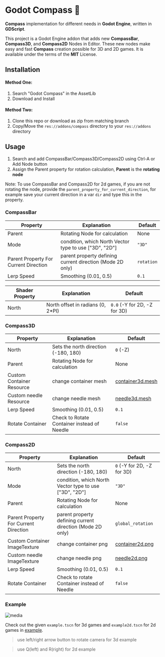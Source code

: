 # Godot Compass :compass:

**Compass** implementation for different needs in **Godot Engine**, written in **GDScript**.

This project is a Godot Engine addon that adds new **CompassBar**, **Compass3D**, and **Compass2D** Nodes in Editor. These new nodes make easy and fast **Compass** creation possible for 3D and 2D games. It is available under the terms of the **MIT** License.


## Installation
#### Method One:
1.  Search "Godot Compass" in the AssetLib
2.  Download and Install
#### Method Two:
1. Clone this repo or download as zip from matching branch
2. Copy/Move the `res://addons/compass` directory to your `res://addons` directory

## Usage
1. Search and add CompassBar/Compass3D/Compass2D using Ctrl-A or Add Node button
2. Assign the Parent property for rotation calculation, **Parent** is the **rotating node**

Note: To use CompassBar and Compass2D for 2d games, if you are not rotating the node, provide the `parent_property_for_current_direction`, for example save your current direction in a var `dir` and type this in the property.

### CompassBar

Property | Explanation | Default |
| --- | --- | --- |
| Parent | Rotating Node for calculation | None |
| Mode | condition, which North Vector type to use ["3D", "2D"] | `"3D"` |
| Parent Property For Current Direction | parent property defining current direction (Mode 2D only) | `rotation` |
| Lerp Speed | Smoothing (0.01, 0.5) | `0.1` |

| Shader Property | Explanation | Default |
| --- | --- | --- |
| North | North offset in radians (0, 2*PI) | `0.0` (-Y for 2D, -Z for 3D) |

### Compass3D

| Property | Explanation | Default |
| --- | --- | --- |
| North | Sets the north direction (-180, 180) | `0` (-Z)|
| Parent | Rotating Node for calculation | None |
| Custom Container Resource | change container mesh | [container3d.mesh][l1] |
| Custom needle Resource | change needle mesh | [needle3d.mesh][l2] |
| Lerp Speed | Smoothing (0.01, 0.5) | `0.1` |
| Rotate Container | Check to Rotate Container instead of Needle | `false` |

### Compass2D

| Property | Explanation | Default |
| --- | --- | --- |
| North | Sets the north direction (-180, 180)| `0` (-Y for 2D, -Z for 3D) |
| Mode | condition, which North Vector type to use ["3D", "2D"] | `"3D"` |
| Parent | Rotating Node for calculation | None |
| Parent Property For Current Direction | parent property defining current direction (Mode 2D only) | `global_rotation` |
| Custom Container ImageTexture | change container png | [container2d.png][l3] |
| Custom needle ImageTexture | change needle png | [needle2d.png][l4] |
| Lerp Speed | Smoothing (0.01, 0.5) | `0.1` |
| Rotate Container | Check to rotate Container instead of Needle | `false` |

### Example
![media](https://media.giphy.com/media/v1.Y2lkPTc5MGI3NjExZjgyNzBjNTM2M2ZjYzRjZDc3ZDIwNTRmYTQ4NDYzYjUwNjJjNGEzZCZlcD12MV9pbnRlcm5hbF9naWZzX2dpZklkJmN0PWc/bvR3MilNYVsjbbTb7x/giphy.gif)

Check out the given `example.tscn` for 3d games and `example2d.tscn` for 2d games in [example][l0].
> use left/right arrow button to rotate camera for 3d example

> use Q(left) and R(right) for 2d example

[l0]: ./addons/compass/example
[l1]: ./addons/compass/resources/container3d.mesh
[l2]: ./addons/compass/resources/needle3d.mesh
[l3]: ./addons/compass/resources/container2d.png
[l4]: ./addons/compass/resources/needle2d.png
